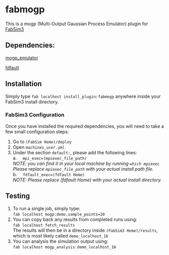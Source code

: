 # fabmogp
This is a mogp (Multi-Output Gaussian Process Emulator) plugin for [FabSim3](https://github.com/djgroen/FabSim3.git)

## Dependencies:

[mogp_emulator](https://www.github.com/alan-turing-institute/mogp_emulator)

[fdfault](https://www.github.com/egdaub/fdfault)


## Installation
Simply type `fab localhost install_plugin:fabmogp` anywhere inside your FabSim3 install directory.

### FabSim3 Configuration
Once you have installed the required dependencies, you will need to take a few small configuration steps:
1. Go to `(FabSim Home)/deploy`
2. Open `machines_user.yml`
3. Under the section `default:`, please add the following lines:
   <br/> a. `  mpi_exec=(mpiexec_file_path)`
   <br/> _NOTE: you can find it in your local machine by running `which mpiexec` 
   <br/> Please replace `mpiexec_file_path` with your actual install path file._
   <br/> b. `  fdfault_exec=(fdfault Home)`
   <br/> _NOTE: Please replace (fdfault Home) with your actual install directory._
  
## Testing

1. To run a single job, simply type: 
   <br/> `fab localhost mogp:demo,sample_points=10`
2. You can copy back any results from completed runs using:
   <br/> `fab localhost fetch_results`
   <br/> The results will then be in a directory inside `(FabSim3 Home)/results`, which is most likely called `demo_localhost_16`
3. You can analysis the simulation output using:
   <br/> `fab localhost mogp_analysis:demo_localhost_16`



   

